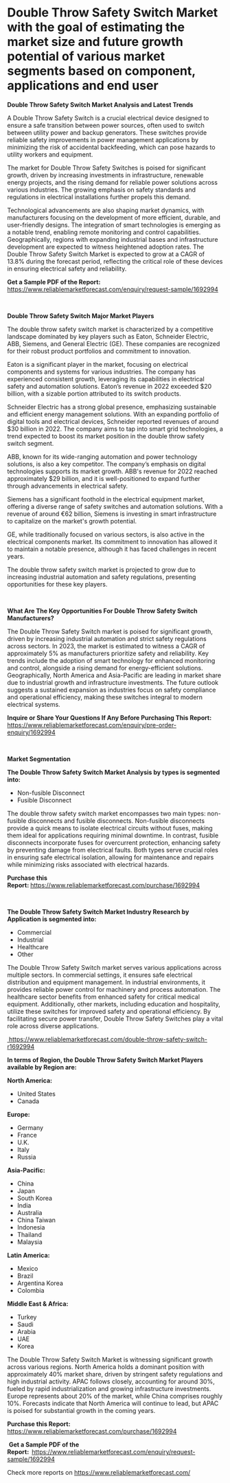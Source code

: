 <p><h1>Double Throw Safety Switch Market with the goal of estimating the market size and future growth potential of various market segments based on component, applications and end user</h1></p><p><strong>Double Throw Safety Switch Market Analysis and Latest Trends</strong></p>
<p><p>A Double Throw Safety Switch is a crucial electrical device designed to ensure a safe transition between power sources, often used to switch between utility power and backup generators. These switches provide reliable safety improvements in power management applications by minimizing the risk of accidental backfeeding, which can pose hazards to utility workers and equipment. </p><p>The market for Double Throw Safety Switches is poised for significant growth, driven by increasing investments in infrastructure, renewable energy projects, and the rising demand for reliable power solutions across various industries. The growing emphasis on safety standards and regulations in electrical installations further propels this demand. </p><p>Technological advancements are also shaping market dynamics, with manufacturers focusing on the development of more efficient, durable, and user-friendly designs. The integration of smart technologies is emerging as a notable trend, enabling remote monitoring and control capabilities. Geographically, regions with expanding industrial bases and infrastructure development are expected to witness heightened adoption rates. The Double Throw Safety Switch Market is expected to grow at a CAGR of 13.8% during the forecast period, reflecting the critical role of these devices in ensuring electrical safety and reliability.</p></p>
<p><strong>Get a Sample PDF of the Report:&nbsp;</strong> <a href="https://www.reliablemarketforecast.com/enquiry/request-sample/1692994?utm_campaign=2925&utm_medium=2&utm_source=Github&utm_content=ia&utm_term=27032025&utm_id=double-throw-safety-switch">https://www.reliablemarketforecast.com/enquiry/request-sample/1692994</a></p>
<p>&nbsp;</p>
<p><strong>Double Throw Safety Switch Major Market Players</strong></p>
<p><p>The double throw safety switch market is characterized by a competitive landscape dominated by key players such as Eaton, Schneider Electric, ABB, Siemens, and General Electric (GE). These companies are recognized for their robust product portfolios and commitment to innovation.</p><p>Eaton is a significant player in the market, focusing on electrical components and systems for various industries. The company has experienced consistent growth, leveraging its capabilities in electrical safety and automation solutions. Eaton’s revenue in 2022 exceeded $20 billion, with a sizable portion attributed to its switch products.</p><p>Schneider Electric has a strong global presence, emphasizing sustainable and efficient energy management solutions. With an expanding portfolio of digital tools and electrical devices, Schneider reported revenues of around $30 billion in 2022. The company aims to tap into smart grid technologies, a trend expected to boost its market position in the double throw safety switch segment.</p><p>ABB, known for its wide-ranging automation and power technology solutions, is also a key competitor. The company’s emphasis on digital technologies supports its market growth. ABB's revenue for 2022 reached approximately $29 billion, and it is well-positioned to expand further through advancements in electrical safety.</p><p>Siemens has a significant foothold in the electrical equipment market, offering a diverse range of safety switches and automation solutions. With a revenue of around €62 billion, Siemens is investing in smart infrastructure to capitalize on the market's growth potential.</p><p>GE, while traditionally focused on various sectors, is also active in the electrical components market. Its commitment to innovation has allowed it to maintain a notable presence, although it has faced challenges in recent years.</p><p>The double throw safety switch market is projected to grow due to increasing industrial automation and safety regulations, presenting opportunities for these key players.</p></p>
<p>&nbsp;</p>
<p><strong>What Are The Key Opportunities For Double Throw Safety Switch Manufacturers?</strong></p>
<p><p>The Double Throw Safety Switch market is poised for significant growth, driven by increasing industrial automation and strict safety regulations across sectors. In 2023, the market is estimated to witness a CAGR of approximately 5% as manufacturers prioritize safety and reliability. Key trends include the adoption of smart technology for enhanced monitoring and control, alongside a rising demand for energy-efficient solutions. Geographically, North America and Asia-Pacific are leading in market share due to industrial growth and infrastructure investments. The future outlook suggests a sustained expansion as industries focus on safety compliance and operational efficiency, making these switches integral to modern electrical systems.</p></p>
<p><strong>Inquire or Share Your Questions If Any Before Purchasing This Report:</strong> <a href="https://www.reliablemarketforecast.com/enquiry/pre-order-enquiry/1692994?utm_campaign=2925&utm_medium=2&utm_source=Github&utm_content=ia&utm_term=27032025&utm_id=double-throw-safety-switch">https://www.reliablemarketforecast.com/enquiry/pre-order-enquiry/1692994</a></p>
<p>&nbsp;</p>
<p><strong>Market Segmentation</strong></p>
<p><strong>The Double Throw Safety Switch Market Analysis by types is segmented into:</strong></p>
<p><ul><li>Non-fusible Disconnect</li><li>Fusible Disconnect</li></ul></p>
<p><p>The double throw safety switch market encompasses two main types: non-fusible disconnects and fusible disconnects. Non-fusible disconnects provide a quick means to isolate electrical circuits without fuses, making them ideal for applications requiring minimal downtime. In contrast, fusible disconnects incorporate fuses for overcurrent protection, enhancing safety by preventing damage from electrical faults. Both types serve crucial roles in ensuring safe electrical isolation, allowing for maintenance and repairs while minimizing risks associated with electrical hazards.</p></p>
<p><strong>Purchase this Report:&nbsp;</strong><a href="https://www.reliablemarketforecast.com/purchase/1692994?utm_campaign=2925&utm_medium=2&utm_source=Github&utm_content=ia&utm_term=27032025&utm_id=double-throw-safety-switch">https://www.reliablemarketforecast.com/purchase/1692994</a></p>
<p>&nbsp;</p>
<p><strong>The Double Throw Safety Switch Market Industry Research by Application is segmented into:</strong></p>
<p><ul><li>Commercial</li><li>Industrial</li><li>Healthcare</li><li>Other</li></ul></p>
<p><p>The Double Throw Safety Switch market serves various applications across multiple sectors. In commercial settings, it ensures safe electrical distribution and equipment management. In industrial environments, it provides reliable power control for machinery and process automation. The healthcare sector benefits from enhanced safety for critical medical equipment. Additionally, other markets, including education and hospitality, utilize these switches for improved safety and operational efficiency. By facilitating secure power transfer, Double Throw Safety Switches play a vital role across diverse applications.</p></p>
<p><a href="https://www.reliablemarketforecast.com/double-throw-safety-switch-r1692994?utm_campaign=2925&utm_medium=2&utm_source=Github&utm_content=ia&utm_term=27032025&utm_id=double-throw-safety-switch">&nbsp;https://www.reliablemarketforecast.com/double-throw-safety-switch-r1692994</a></p>
<p><strong>In terms of Region, the Double Throw Safety Switch Market Players available by Region are:</strong></p>
<p>
    <p> <strong> North America: </strong>
        <ul>
            <li>United States</li>
            <li>Canada</li>
        </ul>
        </p> 
    <p> <strong> Europe: </strong>
        <ul>
            <li>Germany</li>
            <li>France</li>
            <li>U.K.</li>
            <li>Italy</li>
            <li>Russia</li>
        </ul>
        </p> 
    <p> <strong> Asia-Pacific: </strong>
        <ul>
            <li>China</li>
            <li>Japan</li>
            <li>South Korea</li>
            <li>India</li>
            <li>Australia</li>
            <li>China Taiwan</li>
            <li>Indonesia</li>
            <li>Thailand</li>
            <li>Malaysia</li>
        </ul>
        </p> 
    <p> <strong> Latin America: </strong>
        <ul>
            <li>Mexico</li>
            <li>Brazil</li>
            <li>Argentina Korea</li>
            <li>Colombia</li>
        </ul>
        </p> 
    <p> <strong> Middle East & Africa: </strong>
        <ul>
            <li>Turkey</li>
            <li>Saudi</li>
            <li>Arabia</li>
            <li>UAE</li>
            <li>Korea</li>
        </ul>
    </p>
    </p>
<p><p>The Double Throw Safety Switch Market is witnessing significant growth across various regions. North America holds a dominant position with approximately 40% market share, driven by stringent safety regulations and high industrial activity. APAC follows closely, accounting for around 30%, fueled by rapid industrialization and growing infrastructure investments. Europe represents about 20% of the market, while China comprises roughly 10%. Forecasts indicate that North America will continue to lead, but APAC is poised for substantial growth in the coming years.</p></p>
<p><strong>Purchase this Report: </strong><a href="https://www.reliablemarketforecast.com/purchase/1692994?utm_campaign=2925&utm_medium=2&utm_source=Github&utm_content=ia&utm_term=27032025&utm_id=double-throw-safety-switch">https://www.reliablemarketforecast.com/purchase/1692994</a></p>
<p>&nbsp;<strong>Get a Sample PDF of the Report:&nbsp;&nbsp;</strong><a href="https://www.reliablemarketforecast.com/enquiry/request-sample/1692994?utm_campaign=2925&utm_medium=2&utm_source=Github&utm_content=ia&utm_term=27032025&utm_id=double-throw-safety-switch">https://www.reliablemarketforecast.com/enquiry/request-sample/1692994</a></p>
<p><strong></strong></p>
<p>Check more reports on <a href="https://www.reliablemarketforecast.com/?utm_campaign=2925&utm_medium=2&utm_source=Github&utm_content=ia&utm_term=27032025&utm_id=double-throw-safety-switch">https://www.reliablemarketforecast.com/</a></p>